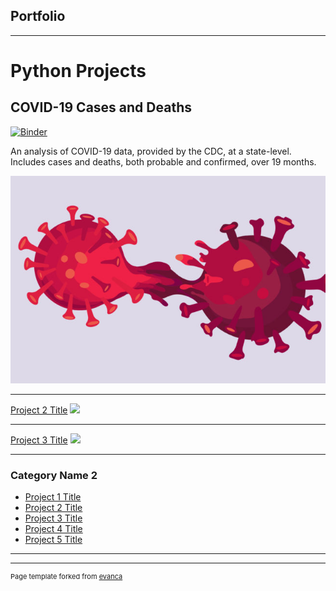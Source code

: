## Portfolio

---

# Python Projects

## COVID-19 Cases and Deaths  

[![Binder](https://mybinder.org/badge_logo.svg)](https://mybinder.org/v2/gh/arquillen-py/jupyter-books/HEAD?filepath=Covid.ipynb)  

An analysis of COVID-19 data, provided by the CDC, at a state-level. Includes cases and deaths, both probable and confirmed, over 19 months.
  
  <img src="images/corona.jpg"/>

---
[Project 2 Title](/pdf/sample_presentation.pdf)
<img src="images/dummy_thumbnail.jpg?raw=true"/>

---
[Project 3 Title](http://example.com/)
<img src="images/dummy_thumbnail.jpg?raw=true"/>

---

### Category Name 2

- [Project 1 Title](http://example.com/)
- [Project 2 Title](http://example.com/)
- [Project 3 Title](http://example.com/)
- [Project 4 Title](http://example.com/)
- [Project 5 Title](http://example.com/)

---




---
<p style="font-size:11px">Page template forked from <a href="https://github.com/evanca/quick-portfolio">evanca</a></p>
<!-- Remove above link if you don't want to attibute -->
